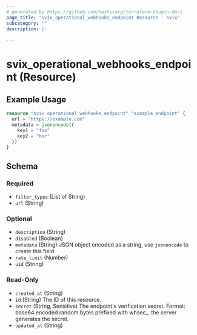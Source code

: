 ```yaml
---
# generated by https://github.com/hashicorp/terraform-plugin-docs
page_title: "svix_operational_webhooks_endpoint Resource - svix"
subcategory: ""
description: |-
  
---
```


# svix_operational_webhooks_endpoint (Resource)



## Example Usage

```terraform
resource "svix_operational_webhooks_endpoint" "example_endpoint" {
  url = "https://example.com"
  metadata = jsonencode({
    key1 = "foo"
    key2 = "bar"
  })
}
```

<!-- schema generated by tfplugindocs -->
## Schema

### Required

- `filter_types` (List of String)
- `url` (String)

### Optional

- `description` (String)
- `disabled` (Boolean)
- `metadata` (String) JSON object encoded as a string, use `jsonencode` to create this field
- `rate_limit` (Number)
- `uid` (String)

### Read-Only

- `created_at` (String)
- `id` (String) The ID of this resource.
- `secret` (String, Sensitive) The endpoint's verification secret.
Format: base64 encoded random bytes prefixed with whsec_. the server generates the secret.
- `updated_at` (String)
